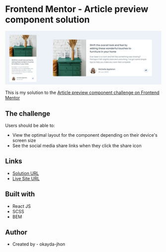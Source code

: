# Frontend Mentor - Article preview component solution

![](./screenshot.jpg)

This is my solution to the [Article preview component challenge on Frontend Mentor](https://www.frontendmentor.io/challenges/article-preview-component-dYBN_pYFT)

## The challenge

Users should be able to:

- View the optimal layout for the component depending on their device's screen size
- See the social media share links when they click the share icon

## Links

- [Solution URL]()
- [Live Site URL](https://jhon-okayda-article-preview-component.netlify.app/)

## Built with

- React JS
- SCSS
- BEM

## Author

- Created by - okayda-jhon
